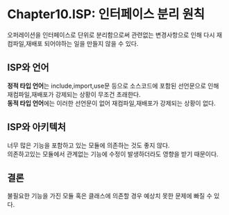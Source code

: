 # Chapter10.ISP: 인터페이스 분리 원칙
오퍼레이션을 인터페이스로 단위로 분리함으로써 관련없는 변경사항으로 인해 다시 재컴파일,재배포 되어야하는 일을 만들지 않을 수 있다.  

## ISP와 언어
**정적 타입 언어**는 include,import,use문 등으로 소스코드에 포함된 선언문으로 인해 재컴파일,재배포가 강제되는 상황이 무조건 초래한다.  
**동적 타입 언어**에는 이러한 선언문이 없어 재컴파일,재배포가 강제되는 상황이 없다.  

## ISP와 아키텍처
너무 많은 기능을 포함하고 있는 모듈에 의존하는 것도 좋지 않다.  
의존하고있는 모듈에서 관계없는 기능에 수정이 발생하더라도 영향을 받기 때문이다.

## 결론  
불필요한 기능을 가진 모듈 혹은 클래스에 의존할 경우 예상치 못한 문제에 빠질 수 있다.